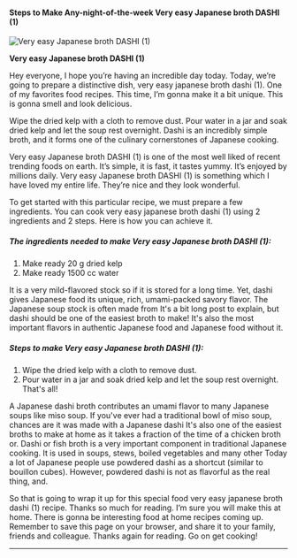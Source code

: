             

#### Steps to Make Any-night-of-the-week Very easy Japanese broth DASHI (1)

![Very easy Japanese broth DASHI (1)](https://img-global.cpcdn.com/recipes/06bd6becdffe0e66/751x532cq70/very-easy-japanese-broth-dashi-1-recipe-main-photo.jpg)

**Very easy Japanese broth DASHI (1)**

Hey everyone, I hope you’re having an incredible day today. Today, we’re going to prepare a distinctive dish, very easy japanese broth dashi (1). One of my favorites food recipes. This time, I’m gonna make it a bit unique. This is gonna smell and look delicious.

Wipe the dried kelp with a cloth to remove dust. Pour water in a jar and soak dried kelp and let the soup rest overnight. Dashi is an incredibly simple broth, and it forms one of the culinary cornerstones of Japanese cooking.

Very easy Japanese broth DASHI (1) is one of the most well liked of recent trending foods on earth. It’s simple, it is fast, it tastes yummy. It’s enjoyed by millions daily. Very easy Japanese broth DASHI (1) is something which I have loved my entire life. They’re nice and they look wonderful.

To get started with this particular recipe, we must prepare a few ingredients. You can cook very easy japanese broth dashi (1) using 2 ingredients and 2 steps. Here is how you can achieve it.

##### The ingredients needed to make Very easy Japanese broth DASHI (1):

1.  Make ready 20 g dried kelp
2.  Make ready 1500 cc water

It is a very mild-flavored stock so if it is stored for a long time. Yet, dashi gives Japanese food its unique, rich, umami-packed savory flavor. The Japanese soup stock is often made from It's a bit long post to explain, but dashi should be one of the easiest broth to make! It's also the most important flavors in authentic Japanese food and Japanese food without it.

##### Steps to make Very easy Japanese broth DASHI (1):

1.  Wipe the dried kelp with a cloth to remove dust.
2.  Pour water in a jar and soak dried kelp and let the soup rest overnight. That's all!

A Japanese dashi broth contributes an umami flavor to many Japanese soups like miso soup. If you've ever had a traditional bowl of miso soup, chances are it was made with a Japanese dashi It's also one of the easiest broths to make at home as it takes a fraction of the time of a chicken broth or. Dashi or fish broth is a very important component in traditional Japanese cooking. It is used in soups, stews, boiled vegetables and many other Today a lot of Japanese people use powdered dashi as a shortcut (similar to bouillon cubes). However, powdered dashi is not as flavorful as the real thing, and.

So that is going to wrap it up for this special food very easy japanese broth dashi (1) recipe. Thanks so much for reading. I’m sure you will make this at home. There is gonna be interesting food at home recipes coming up. Remember to save this page on your browser, and share it to your family, friends and colleague. Thanks again for reading. Go on get cooking!

* * *